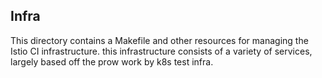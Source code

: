 Infra
-----

This directory contains a Makefile and other resources for managing the Istio CI infrastructure. this infrastructure consists of a variety of services, largely based off the prow work by k8s test infra.
